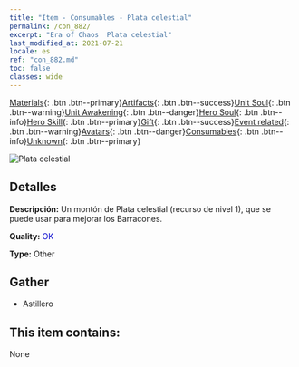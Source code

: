 ```yaml
---
title: "Item - Consumables - Plata celestial"
permalink: /con_882/
excerpt: "Era of Chaos  Plata celestial"
last_modified_at: 2021-07-21
locale: es
ref: "con_882.md"
toc: false
classes: wide
---
```

 [Materials](/ItemsES/){: .btn .btn--primary}[Artifacts](/ItemsES/Artifacts/){: .btn .btn--success}[Unit Soul](/ItemsES/UnitSoul/){: .btn .btn--warning}[Unit Awakening](/ItemsES/UnitAwakening/){: .btn .btn--danger}[Hero Soul](/ItemsES/HeroSoul/){: .btn .btn--info}[Hero Skill](/ItemsES/HeroSkill/){: .btn .btn--primary}[Gift](/ItemsES/Gift/){: .btn .btn--success}[Event related](/ItemsES/Events/){: .btn .btn--warning}[Avatars](/ItemsES/Avatars/){: .btn .btn--danger}[Consumables](/ItemsES/Consumables/){: .btn .btn--info}[Unknown](/ItemsES/Unknown/){: .btn .btn--primary}

 ![Plata celestial](/images/t/i_113.png)

## Detalles
 **Descripción:** Un montón de Plata celestial (recurso de nivel 1), que se puede usar para mejorar los Barracones.

 **Quality:** <span style="color: #0000CD">OK</span>

 **Type:** Other

## Gather

*    Astillero 

## This item contains:

  None

